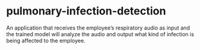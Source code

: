 # pulmonary-infection-detection
An application that receives the employee’s respiratory audio as input and the trained model will analyze the audio and output what kind of infection is being affected to the employee.

